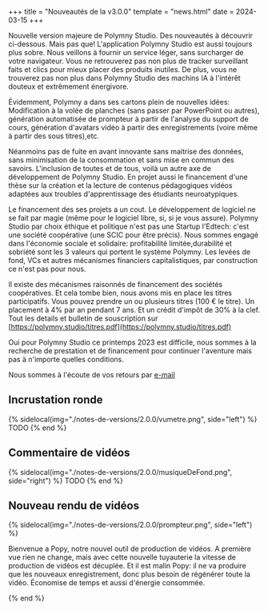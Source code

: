 +++
title = "Nouveautés de la v3.0.0"
template = "news.html"
date = 2024-03-15
+++


Nouvelle version majeure de Polymny Studio.
Des nouveautés à découvrir ci-dessous. Mais pas que!
L'application Polymny Studio est aussi toujours plus sobre.
Nous veillons à fournir un service léger, sans surcharger de votre navigateur.
Vous ne retrouverez pas non plus de tracker surveillant faits et clics pour mieux placer des produits inutiles.
De plus, vous ne trouverez pas non plus dans Polymny Studio des machins IA à l'intérêt douteux et extrêmement énergivore.


Évidemment, Polymny a dans ses cartons plein de nouvelles idées:  Modification à la volée de planches (sans passer par PowerPoint ou autres), génération automatisée de prompteur à partir de l'analyse du support de cours, génération d'avatars vidéo à partir des enregistrements (voire même à partir des sous titres),etc.

Néanmoins pas de fuite en avant innovante sans maitrise des données,  sans minimisation de la consommation  et sans mise en commun des savoirs.
L'inclusion de toutes et de tous, voilà un autre axe de développement de Polymny Studio. En projet aussi le financement d'une thèse sur la création et la lecture de contenus pédagogiques vidéos adaptées aux troubles d'apprentissage des étudiants neuroatypiques.

Le financement des ses projets a un cout. Le développement de logiciel ne se fait par magie (même pour le logiciel libre, si, si je vous assure). Polymny Studio par choix éthique et politique  n'est pas une Startup l'Edtech: c'est une société coopérative (une SCIC pour être précis). Nous sommes engagé dans l'économie sociale et solidaire: profitabilité limitée,durabilité et sobriété sont les 3 valeurs qui portent le système Polymny.
Les levées de fond, VCs et autres mécanismes financiers capitalistiques, par construction ce n'est pas pour nous.

Il existe des mécanismes raisonnés de financement des sociétés coopératives. Et cela tombe bien, nous avons mis en place les titres participatifs. Vous pouvez prendre un ou plusieurs titres (100 € le titre). Un placement à 4% par an pendant 7 ans. Et un crédit d'impôt de 30% à la clef.  Tout les details et bulletin de souscription sur [https://polymny.studio/titres.pdf](https://polymny.studio/titres.pdf)

Oui  pour Polymny Studio ce printemps 2023 est difficile, nous sommes à la recherche de prestation et de financement pour continuer l'aventure mais pas à n'importe quelles conditions.




Nous sommes à l'écoute de vos retours par [e-mail](mailto:contacter@polymny.studio)

## Incrustation ronde

{% sidelocal(img="./notes-de-versions/2.0.0/vumetre.png", side="left") %}
TODO
{% end %}

## Commentaire de vidéos

{% sidelocal(img="./notes-de-versions/2.0.0/musiqueDeFond.png", side="right") %}
TODO
{% end %}

## Nouveau rendu de vidéos

{% sidelocal(img="./notes-de-versions/2.0.0/prompteur.png", side="left") %}

Bienvenue a Popy, notre nouvel outil de production de vidéos.
A première vue rien ne change, mais avec cette nouvelle tuyauterie la vitesse
de production de vidéos est décuplée. Et il est malin Popy: il ne va produire
que les nouveaux enregistrement, donc plus besoin de régénérer toute la vidéo.
Économise de temps et aussi d'énergie consommée.

{% end %}



